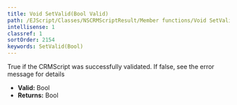 ```yaml
---
title: Void SetValid(Bool Valid)
path: /EJScript/Classes/NSCRMScriptResult/Member functions/Void SetValid(Bool p_0)
intellisense: 1
classref: 1
sortOrder: 2154
keywords: SetValid(Bool)
---
```



True if the CRMScript was successfully validated. If false, see the error message for details



* **Valid:** Bool
* **Returns:** Bool


